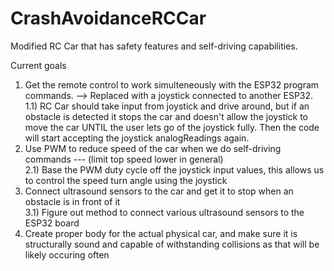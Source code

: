# CrashAvoidanceRCCar
Modified RC Car that has safety features and self-driving capabilities.

Current goals 
  1) Get the remote control to work simulteneously with the ESP32 program commands. --> Replaced with a joystick connected to another ESP32. \
    1.1) RC Car should take input from joystick and drive around, but if an obstacle is detected it stops the car and doesn't allow the joystick to move the car UNTIL the user lets go of the joystick fully. Then the code will start accepting the joystick analogReadings again.
  2) Use PWM to reduce speed of the car when we do self-driving commands --- (limit top speed lower in general) \
     2.1) Base the PWM duty cycle off the joystick input values, this allows us to control the speed turn angle using the joystick
  3) Connect ultrasound sensors to the car and get it to stop when an obstacle is in front of it \
     3.1) Figure out method to connect various ultrasound sensors to the ESP32 board
  4) Create proper body for the actual physical car, and make sure it is structurally sound and capable of withstanding collisions as that will be likely occuring often

